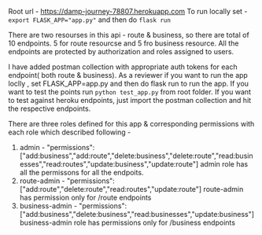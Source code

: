 Root url - https://damp-journey-78807.herokuapp.com
To run locally set - `export FLASK_APP="app.py"` and then do `flask run`

There are two resourses in this api - route & business, so there are total of 10 endpoints. 5 for route resourcse and 5 fro business resource.
All the endpoints are protected by authorization and roles assigned to users.

I have added postman collection with appropriate auth tokens for each endpoint( both route & business).
As a reviewer if you want to run the app loclly , set FLASK_APP=app.py and then do flask run to run the app.
If you want to test the points run `python test_app.py` from root folder.
If you want to test against heroku endpoints, just import the postman collection and hit the respective endpoints.


There are three roles defined for this app & corresponding permissions with each role which described following -

1) admin -   "permissions": ["add:business","add:route","delete:business","delete:route","read:businesses","read:routes","update:business","update:route"]
   admin role has all the permissons for all the endpoits.
2) route-admin  -   "permissions": ["add:route","delete:route","read:routes","update:route"]
   route-admin has permission only for /route endpoints
3) business-admin  -   "permissions": ["add:business","delete:business","read:businesses","update:business"]
   business-admin role has permissions only for /business endpoints
